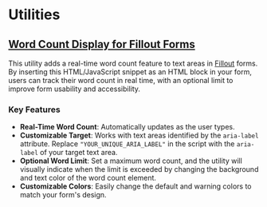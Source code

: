 # Utilities
## [Word Count Display for Fillout Forms](https://github.com/AsafDafna/utilities/blob/main/fillout_word-count)

This utility adds a real-time word count feature to text areas in [Fillout](https://www.fillout.com?ref=asafdafna) forms. By inserting this HTML/JavaScript snippet as an HTML block in your form, users can track their word count in real time, with an optional limit to improve form usability and accessibility.

### Key Features
- **Real-Time Word Count**: Automatically updates as the user types.
- **Customizable Target**: Works with text areas identified by the `aria-label` attribute. Replace `"YOUR_UNIQUE_ARIA_LABEL"` in the script with the `aria-label` of your target text area.
- **Optional Word Limit**: Set a maximum word count, and the utility will visually indicate when the limit is exceeded by changing the background and text color of the word count element.
- **Customizable Colors**: Easily change the default and warning colors to match your form's design.
